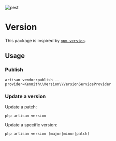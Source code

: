 ![pest](https://github.com/kennith/version/workflows/pest/badge.svg?branch=master)

# Version

This package is inspired by [`npm version`](https://docs.npmjs.com/cli/version).
 
## Usage

### Publish 

`artisan vendor:publish --provider=Kennith\\Version\\VersionServiceProvider`

### Update a version

Update a patch:

`php artisan version`

Update a specific version:

`php artisan version [major|minor|patch]`
